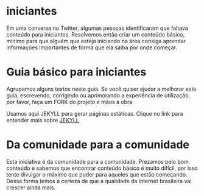 iniciantes
==========

Em uma conversa no Twitter, algumas pessoas identificaram que faltava conteúdo para iniciantes. Resolvemos então criar um conteúdo básico, mínimo para que alguém que esteja iniciando na área consiga aprender informações importantes de forma que ela saiba por onde começar.

Guia básico para iniciantes
==========
Agrupamos alguns textos neste guia. Se você quiser ajudar a melhorar este guia, escrevendo, corrigindo ou aprimorando a experiência de utilização, por favor, faça um FORK do projeto e mãos à obra.

Usamos aqui JEKYLL para gerar páginas estáticas. Clique no link para entender mais sobre <a href="http://jekyllrb.com">JEKYLL</a>.

Da comunidade para a comunidade
==========
Esta iniciativa é da comunidade para a comunidade. Prezamos pelo bom conteúdo e sabemos que encontrar conteúdo básico é muito difícil, por isso tente divulgar o máximo que puder para aqueles que estão começando. Dessa forma temos a certeza de que a qualidade da internet brasileira vai crescer ainda mais.
